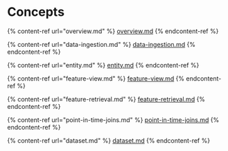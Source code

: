 # Concepts

{% content-ref url="overview.md" %}
[overview.md](overview.md)
{% endcontent-ref %}

{% content-ref url="data-ingestion.md" %}
[data-ingestion.md](data-ingestion.md)
{% endcontent-ref %}

{% content-ref url="entity.md" %}
[entity.md](entity.md)
{% endcontent-ref %}

{% content-ref url="feature-view.md" %}
[feature-view.md](feature-view.md)
{% endcontent-ref %}

{% content-ref url="feature-retrieval.md" %}
[feature-retrieval.md](feature-retrieval.md)
{% endcontent-ref %}

{% content-ref url="point-in-time-joins.md" %}
[point-in-time-joins.md](point-in-time-joins.md)
{% endcontent-ref %}

{% content-ref url="dataset.md" %}
[dataset.md](dataset.md)
{% endcontent-ref %}
